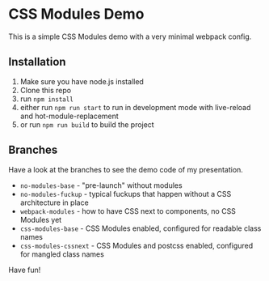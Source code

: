 # CSS Modules Demo

This is a simple CSS Modules demo with a very minimal webpack config.

## Installation
1. Make sure you have node.js installed
2. Clone this repo
3. run `npm install`
4. either run `npm run start` to run in development mode with live-reload and hot-module-replacement
5. or run `npm run build` to build the project

## Branches
Have a look at the branches to see the demo code of my presentation.

* `no-modules-base` - "pre-launch" without modules
* `no-modules-fuckup` - typical fuckups that happen without a CSS architecture in place
* `webpack-modules` - how to have CSS next to components, no CSS Modules yet
* `css-modules-base` - CSS Modules enabled, configured for readable class names
* `css-modules-cssnext` - CSS Modules and postcss enabled, configured for mangled class names

Have fun!
